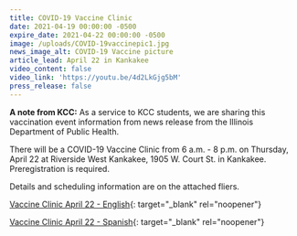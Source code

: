 ```yaml
---
title: COVID-19 Vaccine Clinic
date: 2021-04-19 00:00:00 -0500
expire_date: 2021-04-22 00:00:00 -0500
image: /uploads/COVID-19vaccinepic1.jpg
news_image_alt: COVID-19 Vaccine picture
article_lead: April 22 in Kankakee
video_content: false
video_link: 'https://youtu.be/4d2LkGjg5bM'
press_release: false
---
```

**A note from KCC:** As a service to KCC students, we are sharing this vaccination event information from news release from the Illinois Department of Public Health.

There will be a COVID-19 Vaccine Clinic from 6 a.m. - 8 p.m. on Thursday, April 22 at Riverside West Kankakee, 1905 W. Court St. in Kankakee. Preregistration is required.

Details and scheduling information are on the attached fliers.

[Vaccine Clinic April 22 - English](/Vaccine-Clinic-April22.pdf){: target="_blank" rel="noopener"}

[Vaccine Clinic April 22 - Spanish](/SPANISH-Vaccine-Clinic-April22.pdf){: target="_blank" rel="noopener"}

&nbsp;

&nbsp;

&nbsp;

&nbsp;

&nbsp;
